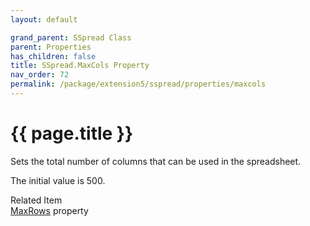 ```yaml
---
layout: default

grand_parent: SSpread Class
parent: Properties
has_children: false
title: SSpread.MaxCols Property
nav_order: 72
permalink: /package/extension5/sspread/properties/maxcols
---
```

# {{ page.title }}

Sets the total number of columns that can be used in the spreadsheet.

The initial value is 500.

Related Item<br>
<a href="/package/extension5/sspread/properties/maxrows">MaxRows</a> property